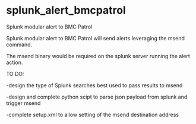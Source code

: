 # splunk_alert_bmcpatrol
Splunk modular alert to BMC Patrol

Splunk modular alert to BMC Patrol will send alerts leveraging the msend command. 

The msend binary would be required on the splunk server running the alert action. 

TO DO:

-design the type of Splunk searches best used to pass results to msend

-design and complete python scipt to parse json payload from splunk and trigger msend

-complete setup.xml to allow setting of the msend destination address 
